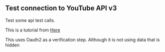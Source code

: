 ## Test connection to YouTube API v3

Test some api test calls.

This is a tutorial from [Here](https://youtu.be/r-yxNNO1EI8)

This uses Oauth2 as a verification step. Although it is not using data that is hidden
